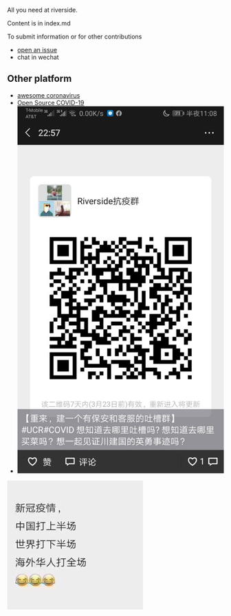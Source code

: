 All you need at riverside.

Content is in index.md

To submit information or for other contributions
* [open an issue](https://github.com/WeileiZeng/COVID-Riverside/issues) 
* chat in wechat

## Other platform
* [awesome coronavirus](https://github.com/soroushchehresa/awesome-coronavirus)
* [Open Source COVID-19](https://weileizeng.github.io/Open-Source-COVID-19/)
* ![Riverside抗疫群](riverside-covid.jpeg)

![](fight.jpeg)


